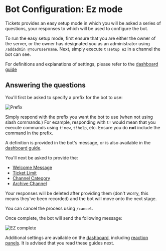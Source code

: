 # Bot Configuration: Ez mode
Tickets provides an easy setup mode in which you will be asked a series of questions, your responses to which will be used to configure the bot.

To run the easy setup mode, first ensure that you are either the owner of the server, or the owner has designated you as an administrator using `/addadmin @YourUsername`. Next, simply execute `t!setup ez` in a channel the bot can see.

For definitions and explanations of settings, please refer to the [dashboard guide](./dashboard.md#prefix)

## Answering the questions
You'll first be asked to specify a prefix for the bot to use:

![Prefix](/img/ez_prefix.webp)

Simply respond with the prefix you want the bot to use (when not using slash commands.) For example, responding with `t!` would mean that you execute commands using `t!new`, `t!help`, etc. Ensure you do **not** include the command in the prefix.

A definition is provided in the bot's message, or is also available in the [dashboard guide](./dashboard.md#prefix).

You'll next be asked to provide the:
- [Welcome Message](./dashboard.md#welcome-message)
- [Ticket Limit](./dashboard.md#ticket-limit)
- [Channel Category](./dashboard.md#channel-category)
- [Archive Channel](./dashboard.md#archive-channel)

Your responses will be deleted after providing them (don't worry, this means they've been recorded) and the bot will move onto the next stage.

You can cancel the process using `/cancel`.

Once complete, the bot will send the following message:

![EZ complete](/img/ez_complete.webp)

Additional settings are available on the [dashboard](./dashboard.md), including [reaction panels](./panels.md). It is advised that you read these guides next.
